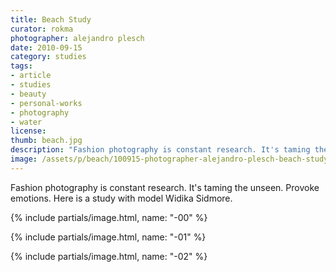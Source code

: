 ```yaml
---
title: Beach Study
curator: rokma
photographer: alejandro plesch
date: 2010-09-15
category: studies
tags:
- article
- studies
- beauty
- personal-works
- photography
- water
license:
thumb: beach.jpg
description: "Fashion photography is constant research. It's taming the unseen. Provoke emotions. Here is a study with model Widika Sidmore."
image: /assets/p/beach/100915-photographer-alejandro-plesch-beach-study.jpg
---
```

Fashion photography is constant research. It's taming the unseen. Provoke emotions. Here is a study with model Widika Sidmore.

{% include partials/image.html, name: "-00" %}

{% include partials/image.html, name: "-01" %}

{% include partials/image.html, name: "-02" %}
